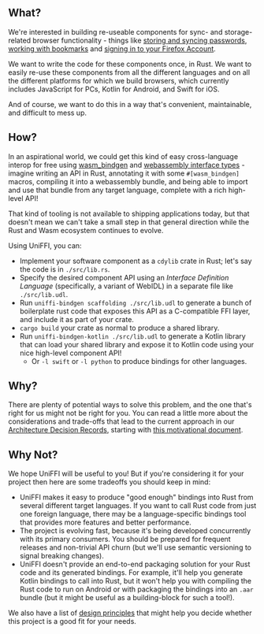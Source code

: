 
## What?

We're interested in building re-useable components for sync- and storage-related browser
functionality - things like [storing and syncing passwords](https://github.com/mozilla/application-services/tree/main/components/logins),
[working with bookmarks](https://github.com/mozilla/application-services/tree/main/components/places) and
[signing in to your Firefox Account](https://github.com/mozilla/application-services/tree/main/components/fxa-client).

We want to write the code for these components once, in Rust. We want to easily re-use these components from
all the different languages and on all the different platforms for which we build browsers, which currently
includes JavaScript for PCs, Kotlin for Android, and Swift for iOS.

And of course, we want to do this in a way that's convenient, maintainable, and difficult to mess up.

## How?

In an aspirational world, we could get this kind of easy cross-language interop for
free using [wasm_bindgen](https://rustwasm.github.io/docs/wasm-bindgen/) and
[webassembly interface types](https://hacks.mozilla.org/2019/08/webassembly-interface-types/) -
imagine writing an API in Rust, annotating it with some `#[wasm_bindgen]` macros,
compiling it into a webassembly bundle, and being able to import and use that bundle
from any target language, complete with a rich high-level API!

That kind of tooling is not available to shipping applications today, but that doesn't
mean we can't take a small step in that general direction while the Rust and Wasm ecosystem
continues to evolve.

Using UniFFI, you can:

* Implement your software component as a `cdylib` crate in Rust; let's say the code is in `./src/lib.rs`.
* Specify the desired component API using an *Interface Definition Language* (specifically, a variant of WebIDL) in a separate file like `./src/lib.udl`.
* Run `uniffi-bindgen scaffolding ./src/lib.udl` to generate a bunch of boilerplate rust code that exposes this API as a C-compatible FFI layer,
  and include it as part of your crate.
* `cargo build` your crate as normal to produce a shared library.
* Run `uniffi-bindgen-kotlin ./src/lib.udl` to generate a Kotlin library that can load your shared library
  and expose it to Kotlin code using your nice high-level component API!
  * Or `-l swift` or `-l python` to produce bindings for other languages.

## Why?

There are plenty of potential ways to solve this problem, and the one that's right for us might not
be right for you. You can read a little more about the considerations and trade-offs
that lead to the current approach in our [Architecture Decision Records](https://github.com/mozilla/uniffi-rs/tree/main/docs/adr/README.md),
starting with [this motivational document](https://github.com/mozilla/uniffi-rs/tree/main/docs/adr/0000-whats-the-big-idea.md).

## Why Not?

We hope UniFFI will be useful to you! But if you're considering it for your project then
here are some tradeoffs you should keep in mind:

* UniFFI makes it easy to produce "good enough" bindings into Rust from several different target languages.
  If you want to call Rust code from just one foreign language, there may be a language-specific
  bindings tool that provides more features and better performance.
* The project is evolving fast, because it's being developed concurrently with its
  primary consumers. You should be prepared for frequent releases and non-trivial API churn
  (but we'll use semantic versioning to signal breaking changes).
* UniFFI doesn't provide an end-to-end packaging solution for your Rust code and its generated bindings.
  For example, it'll help you generate Kotlin bindings to call into Rust, but it won't help you with
  compiling the Rust code to run on Android or with packaging the bindings into an `.aar` bundle
  (but it might be useful as a building-block for such a tool!).

We also have a list of [design principles](./internals/design_principles.md) that might help
you decide whether this project is a good fit for your needs.
